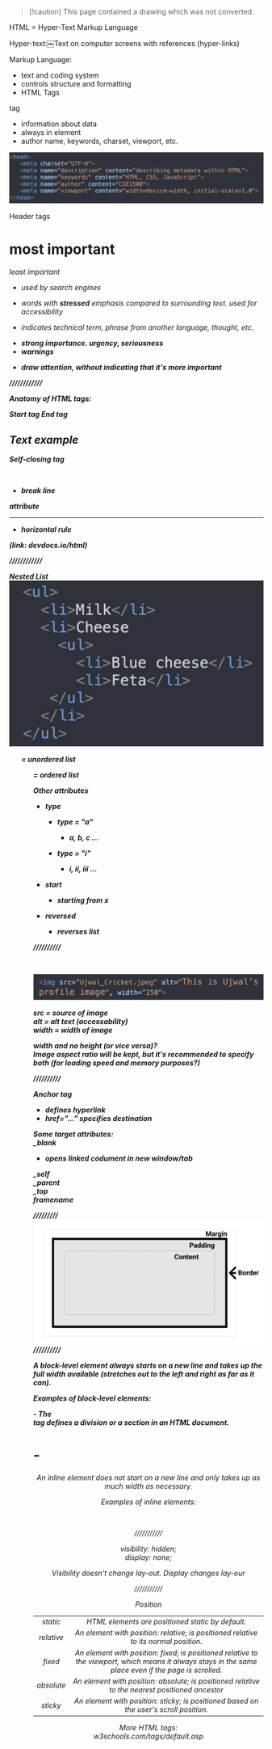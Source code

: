 > [!caution] This page contained a drawing which was not converted.   

HTML = Hyper-Text Markup Language
 
Hyper-text:￼Text on computer screens with references (hyper-links)
 
Markup Language:

- text and coding system
- controls structure and formatting
- HTML Tags
 
<meta> tag

- information about data
- always in <head> element
- author name, keywords, charset, viewport, etc.

![Exported image](../../../attachments/Exported%20image%2020241209225305-0.png)  

Header tags

<h1> most important  
<h6> least important

- used by search engines
 
<em>

- words with **stressed** emphasis compared to surrounding text. used for accessibility

<i>

- indicates technical term, phrase from another language, thought, etc.
 
<strong>

- strong importance. urgency, seriousness
- warnings

<b>

- draw attention, without indicating that it's more important
   

////////////
 
Anatomy of HTML tags:
 
Start tag End tag
 
<h2>Text example</h2>
 
Self-closing tag
 
<br>

- break line
 
attribute
 
<hr size = 3>

- horizontal rule
 
(link: devdocs.io/html)
   

////////////
 
Nested List
 ![Exported image](../../../attachments/Exported%20image%2020241209225305-1.png)  

<ul> = unordered list  
<ol> = ordered list
 
Other attributes

- type
    
    - type = "a"
        
        - a, b, c ...
    - type = "i"
        
        - i, ii, iii ...
- start
    
    - starting from x
- reversed
    
    - reverses list
   

//////////
 
<img>

![Exported image](../../../attachments/Exported%20image%2020241209225306-2.png)  

src = source of image  
alt = alt text (accessability)  
width = width of image
 
width and no height (or vice versa)?  
Image aspect ratio will be kept, but it's recommended to specify both (for loading speed and memory purposes?)
   

//////////
 
Anchor tag <a>

- defines hyperlink
- href="..." specifies destination
 
Some target attributes:  
_blank

- opens linked codument in new window/tab

_self  
_parent  
_top  
_framename_
   

/////////
 ![Exported image](../../../attachments/Exported%20image%2020241209225306-3.png)   
//////////
 
A block-level element always starts on a new line and takes up the full width available (stretches out to the left and right as far as it can).
 
Examples of block-level elements:
 
<div> - The <div> tag defines a division or a section in an HTML document.  
<h1> - <h6>  
<p>  
<form>  
<header>  
<footer>  
<section>
   

An inline element does not start on a new line and only takes up as much width as necessary.
 
Examples of inline elements:
 
<span> <a> <img>
   

///////////
 
visibility: hidden;  
display: none;
 
Visibility doesn't change lay-out. Display changes lay-our
   

///////////
 
Position

|   |   |
|---|---|
|static|HTML elements are positioned static by default.|
|relative|An element with position: relative; is positioned relative to its normal position.|
|fixed|An element with position: fixed; is positioned relative to the viewport, which means it always stays in the same place even if the page is scrolled.|
|absolute|An element with position: absolute; is positioned relative to the nearest positioned ancestor|
|sticky|An element with position: sticky; is positioned based on the user's scroll position.|
    
More HTML tags:  
w3schools.com/tags/default.asp